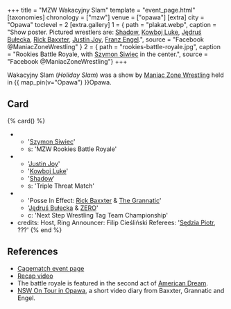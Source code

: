 +++
title = "MZW Wakacyjny Slam"
template = "event_page.html"
[taxonomies]
chronology = ["mzw"]
venue = ["opawa"]
[extra]
city = "Opawa"
toclevel = 2
[extra.gallery]
1 = { path = "plakat.webp", caption = "Show poster. Pictured wrestlers are: [Shadow](@/w/shadow.md), [Kowboj Luke](@/w/red-thunder.md), [Jędruś Bułecka](@/w/jedrus-bulecka.md), [Rick Baxxter](@/w/rick-baxxter.md), [Justin Joy](@/w/justin-joy.md), [Franz Engel](@/w/franz-engel.md).", source = "Facebook @ManiacZoneWrestling" }
2 = { path = "rookies-battle-royale.jpg", caption = "Rookies Battle Royale, with [Szymon Siwiec](@/w/szymon-siwiec.md) in the center.", source = "Facebook @ManiacZoneWrestling"}
+++

Wakacyjny Slam (_Holiday Slam_) was a show by [Maniac Zone Wrestling](@/o/mzw.md) held in {{ map_pin(v="Opawa") }}Opawa.

## Card

{% card() %}
- - '[Szymon Siwiec](@/w/szymon-siwiec.md)'
  - s: 'MZW Rookies Battle Royale'
- - '[Justin Joy](@/w/justin-joy.md)'
  - '[Kowboj Luke](@/w/red-thunder.md)'
  - '[Shadow](@/w/shadow.md)'
  - s: 'Triple Threat Match'
- - 'Posse In Effect: [Rick Baxxter](@/w/rick-baxxter.md) & [The Grannatic](@/w/the-grannatic.md)'
  - '[Jędruś Bułecka](@/w/jedrus-bulecka.md) & [ZERO](@/w/franz-engel.md)'
  - c: 'Next Step Wrestling Tag Team Championship'
- credits:
    Host, Ring Announcer: Filip Cieśliński
    Referees: '[Sędzia Piotr](@/w/mr-b.md), ???'
{% end %}

## References

* [Cagematch event page](https://www.cagematch.net/?id=1&nr=118649)
* [Recap video](https://www.youtube.com/watch?v=8N66qcAzGpE)
* The battle royale is featured in the second act of [American Dream](@/a/amerykanski-sen.md).
* [NSW On Tour in Opawa](https://www.youtube.com/watch?v=ofbrHqlKVko), a short video diary from Baxxter, Grannatic and Engel.
